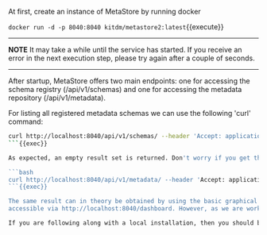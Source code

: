 At first, create an instance of MetaStore by running docker 

`docker run -d -p 8040:8040 kitdm/metastore2:latest`{{execute}}

---

**NOTE**
It may take a while until the service has started. If you receive an error in the next execution step, please try again after a couple of seconds.

---

After startup, MetaStore offers two main endpoints: one for accessing the schema registry (/api/v1/schemas) 
and one for accessing the metadata repository (/api/v1/metadata).

For listing all registered metadata schemas we can use the following 'curl' command:
 
```bash
curl http://localhost:8040/api/v1/schemas/ --header 'Accept: application/json' |json_pp
```{{exec}}

As expected, an empty result set is returned. Don't worry if you get the message about an empty reply, simply try again in a few seconds as it takes a minute or so for the server to catch up. Similarly, we can list all metadata records via

```bash
curl http://localhost:8040/api/v1/metadata/ --header 'Accept: application/json' |json_pp
```{{exec}}

The same result can in theory be obtained by using the basic graphical frontend offered by MetaStore, which is 
accessible via http://localhost:8040/dashboard. However, as we are working within the Katacoda environment, the localhost is unaccessible. Therefore, we'll continue focusing on accessing MetaStore via RESTful endpoints.

If you are following along with a local installation, then you should be able to access the UI with the above link.
